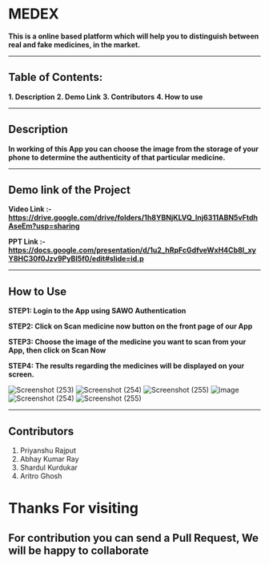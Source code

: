# MEDEX
**This is a online based platform which will help you to distinguish between real and fake medicines, in the market.**

-----------------------------------------------------------------------------------------------------------------------

## Table of Contents:
**1. Description**
**2. Demo Link**
**3. Contributors**
**4. How to use**

------------------------------------------------------------------------------------------------------------------------
## Description
**In working of this App you can choose the image from the storage of your phone to determine the authenticity of that particular medicine.**


---------------------------------------------------------------------------------------------------------------------------

## Demo link of the Project
**Video Link
:- https://drive.google.com/drive/folders/1h8YBNjKLVQ_lnj6311ABN5vFtdhAseEm?usp=sharing** 

**PPT Link
:- https://docs.google.com/presentation/d/1u2_hRpFcGdfveWxH4Cb8I_xyY8HC30f0Jzv9PyBl5f0/edit#slide=id.p**

------------------------------------------------------------------------------------------------------------------------

## How to Use 
**STEP1: Login to the App using SAWO Authentication**

**STEP2: Click on Scan medicine now button on the front page of our App** 

**STEP3: Choose the image of the medicine you want to scan from your App, then click on Scan Now** 

**STEP4: The results regarding the medicines will be displayed on your screen.** 

![Screenshot (253)](https://github.com/Priyanshu-rajput-01/MEDEX/blob/master/screenshorts/Screenshot_1630765631.png?raw=true)
![Screenshot (254)](https://github.com/Priyanshu-rajput-01/MEDEX/blob/master/screenshorts/Screenshot_1630778828.png?raw=true)
![Screenshot (255)](https://github.com/Priyanshu-rajput-01/MEDEX/blob/master/screenshorts/Screenshot_1630779040.png?raw=true)
![image](https://user-images.githubusercontent.com/76838551/132115643-f59df657-e08b-497a-bfaa-dcf809d18f72.png)
![Screenshot (254)](https://github.com/Priyanshu-rajput-01/MEDEX/blob/master/screenshorts/Screenshot_1630779991.png?raw=true)
![Screenshot (255)](https://github.com/Priyanshu-rajput-01/MEDEX/blob/master/screenshorts/Screenshot_1630779040.png?raw=true)

----------------------------------------------------------------------------------------------------------------------------

## Contributors
1. Priyanshu Rajput
2. Abhay Kumar Ray
3. Shardul Kurdukar
4. Aritro Ghosh

# Thanks For visiting
## For contribution you can send a Pull Request, We will be happy to collaborate

